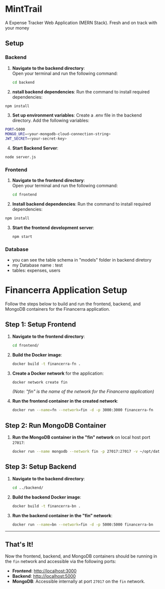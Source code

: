 # MintTrail
A Expense Tracker Web Application (MERN Stack).   Fresh and on track with your money

## Setup  

### Backend  

1. **Navigate to the backend directory**:  
   Open your terminal and run the following command:
   ```bash
   cd backend
   ```
   
2. **nstall backend dependencies**:
Run the command to install required dependencies:

``` bash
npm install
```
3. **Set up environment variables**:
Create a .env file in the backend directory.
Add the following variables:
``` bash
PORT=5000
MONGO_URI=<your-mongodb-cloud-connection-string>
JWT_SECRET=<your-secret-key>
```
4. **Start Backend Server**:
```bash
node server.js
```


### Frontend

1. **Navigate to the frontend directory**:  
   Open your terminal and run the following command:
   ```bash
   cd frontend
   ```
   
2. **Install backend dependencies**:
Run the command to install required dependencies:

``` bash
npm install
```
3. **Start the frontend development server**:
   ``` bash
   npm start
   ```


### Database
- you can see the table schema in "models" folder in backend diretory
- my Database name : test
- tables: expenses, users



# Financerra Application Setup

Follow the steps below to build and run the frontend, backend, and MongoDB containers for the Financerra application.

## Step 1: Setup Frontend

1. **Navigate to the frontend directory**:
    ```bash
    cd frontend/
    ```

2. **Build the Docker image**:
    ```bash
    docker build -t financerra-fn .
    ```

3. **Create a Docker network** for the application:
    ```bash
    docker network create fin
    ```
    *(Note: "fin" is the name of the network for the Financerra application)*

4. **Run the frontend container in the created network**:
    ```bash
    docker run --name=fn --network=fin -d -p 3000:3000 financerra-fn
    ```

## Step 2: Run MongoDB Container

1. **Run the MongoDB container in the "fin" network** on local host port `27017`:
    ```bash
    docker run --name mongodb --network fin -p 27017:27017 -v ~/opt/data:/data/db -d mongo:latest
    ```

## Step 3: Setup Backend

1. **Navigate to the backend directory**:
    ```bash
    cd ../backend/
    ```

2. **Build the backend Docker image**:
    ```bash
    docker build -t financerra-bn .
    ```

3. **Run the backend container in the "fin" network**:
    ```bash
    docker run --name=bn --network=fin -d -p 5000:5000 financerra-bn
    ```

---

## That's It!

Now the frontend, backend, and MongoDB containers should be running in the `fin` network and accessible via the following ports:

- **Frontend**: [http://localhost:3000](http://localhost:3000)
- **Backend**: [http://localhost:5000](http://localhost:5000)
- **MongoDB**: Accessible internally at port `27017` on the `fin` network.

